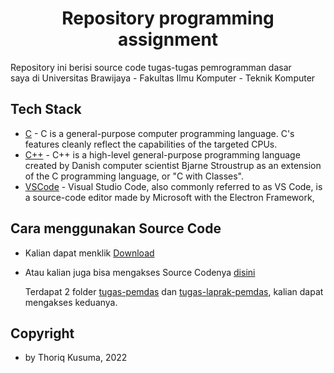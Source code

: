 <h1 align="center"> Repository programming assignment </h1>

Repository ini berisi source code tugas-tugas pemrogramman dasar <br>
saya di Universitas Brawijaya - Fakultas Ilmu Komputer - Teknik Komputer

## Tech Stack

- [C](https://www.w3schools.com/c/c_intro.php) - C is a general-purpose computer programming language. C's features cleanly reflect the capabilities of the targeted CPUs.
- [C++](https://cplusplus.com/) - C++ is a high-level general-purpose programming language created by Danish computer scientist Bjarne Stroustrup as an extension of the C programming language, or "C with Classes".
- [VSCode](https://code.visualstudio.com/) - Visual Studio Code, also commonly referred to as VS Code, is a source-code editor made by Microsoft with the Electron Framework,

## Cara menggunakan Source Code

- Kalian dapat menklik [Download](https://github.com/prmditya/Pemrograman-Dasar-assignment/archive/refs/heads/main.zip)
- Atau kalian juga bisa mengakses Source Codenya [disini](https://github.com/prmditya/Pemrograman-Dasar-assignment/tree/main/src)

  Terdapat 2 folder [tugas-pemdas](https://github.com/prmditya/Pemrograman-Dasar-assignment/tree/main/src/tugas-laprak-pemdas) dan [tugas-laprak-pemdas](https://github.com/prmditya/Pemrograman-Dasar-assignment/tree/main/src/tugas-laprak-pemdas), kalian dapat mengakses keduanya.

## Copyright

- by Thoriq Kusuma, 2022
